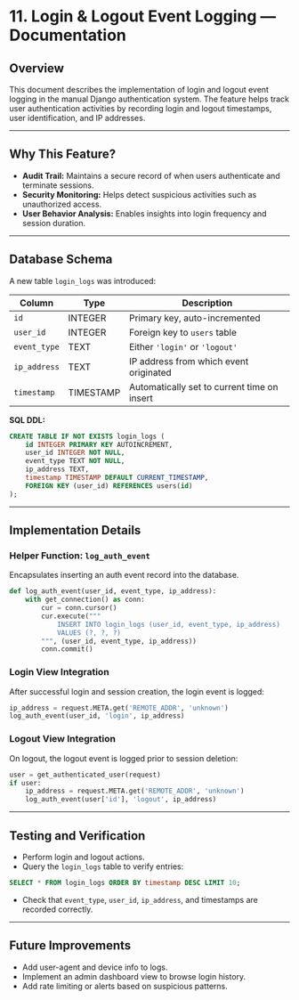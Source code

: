 # 11. Login & Logout Event Logging — Documentation

## Overview

This document describes the implementation of login and logout event logging in the manual Django authentication system. The feature helps track user authentication activities by recording login and logout timestamps, user identification, and IP addresses.

---

## Why This Feature?

* **Audit Trail:** Maintains a secure record of when users authenticate and terminate sessions.
* **Security Monitoring:** Helps detect suspicious activities such as unauthorized access.
* **User Behavior Analysis:** Enables insights into login frequency and session duration.

---

## Database Schema

A new table `login_logs` was introduced:

| Column       | Type      | Description                                 |
| ------------ | --------- | ------------------------------------------- |
| `id`         | INTEGER   | Primary key, auto-incremented               |
| `user_id`    | INTEGER   | Foreign key to `users` table                |
| `event_type` | TEXT      | Either `'login'` or `'logout'`              |
| `ip_address` | TEXT      | IP address from which event originated      |
| `timestamp`  | TIMESTAMP | Automatically set to current time on insert |

**SQL DDL:**

```sql
CREATE TABLE IF NOT EXISTS login_logs (
    id INTEGER PRIMARY KEY AUTOINCREMENT,
    user_id INTEGER NOT NULL,
    event_type TEXT NOT NULL,
    ip_address TEXT,
    timestamp TIMESTAMP DEFAULT CURRENT_TIMESTAMP,
    FOREIGN KEY (user_id) REFERENCES users(id)
);
```

---

## Implementation Details

### Helper Function: `log_auth_event`

Encapsulates inserting an auth event record into the database.

```python
def log_auth_event(user_id, event_type, ip_address):
    with get_connection() as conn:
        cur = conn.cursor()
        cur.execute("""
            INSERT INTO login_logs (user_id, event_type, ip_address)
            VALUES (?, ?, ?)
        """, (user_id, event_type, ip_address))
        conn.commit()
```

### Login View Integration

After successful login and session creation, the login event is logged:

```python
ip_address = request.META.get('REMOTE_ADDR', 'unknown')
log_auth_event(user_id, 'login', ip_address)
```

### Logout View Integration

On logout, the logout event is logged prior to session deletion:

```python
user = get_authenticated_user(request)
if user:
    ip_address = request.META.get('REMOTE_ADDR', 'unknown')
    log_auth_event(user['id'], 'logout', ip_address)
```

---

## Testing and Verification

* Perform login and logout actions.
* Query the `login_logs` table to verify entries:

```sql
SELECT * FROM login_logs ORDER BY timestamp DESC LIMIT 10;
```

* Check that `event_type`, `user_id`, `ip_address`, and timestamps are recorded correctly.

---

## Future Improvements

* Add user-agent and device info to logs.
* Implement an admin dashboard view to browse login history.
* Add rate limiting or alerts based on suspicious patterns.

